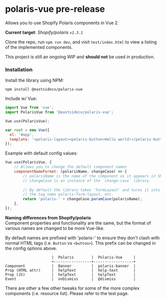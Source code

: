 # polaris-vue pre-release

Allows you to use Shopify Polaris components in Vue 2.

**Current target**: _Shopify/polaris `v1.3.1`_

Clone the repo, run `npm run dev`, and visit `test/index.html` to view a listing
of the implemented components.


This project is still an ongoing WIP and **should not** be used in production.


### Installation
Install the library using NPM:
```
npm install @eastsideco/polaris-vue
```
Include w/ Vue:
```js
import Vue from 'vue';
import PolarisVue from '@eastsideco/polaris-vue';

Vue.use(PolarisVue);

var root = new Vue({
  el: '#app',
  template: '<polaris-layout><polaris-button>Hello world!</polaris-button></polaris-layout>'
});
```


Example with default config values:
```js
Vue.use(PolarisVue, {
    // Allows you to change the default component names
    componentNameFormat: (polarisName, changeCase) => {
        // polarisName is the name of the component as it appears in Shopfiy/polaris
        // changeCase is an instance of the `change-case` library.
        
        // By default the library takes 'FormLayout' and turns it into
        // the tag name polaris-form-layout, etc.
        return 'polaris-' + changeCase.paramCase(polarisName);
    },
});
```


**Naming differences from Shopify/polaris**  
Component properties and functionality are the same, but the format of various names
are changed to be more Vue-like.

By default  names are prefixed with 'polaris-' to ensure they  don't clash with 
normal HTML tags (i.e. `Button`  vs `<button>`). This prefix can be changed in the config options above.

```
                     |  Polaris        |  Polaris-Vue     |
                     +-----------------+------------------+
Component            |  Banner         |  polaris-banner  |
Prop (HTML attr)     |  helpText       |  help-text       |
Prop (JS)            |  helpText       |  helpText        |
Event                |  onDismiss      |  @dismiss        |

```

There are other a few other tweaks for some of the more complex components (i.e. resource list).
Please refer to the test page.